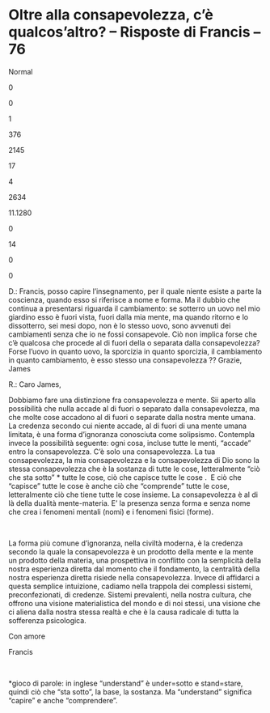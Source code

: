 # Oltre alla consapevolezza, c’è qualcos’altro? – Risposte di Francis – 76
















 





Normal


0


0


1


376


2145


17


4


2634


11.1280

















0






14


0


0







 



  
  

             














D.: Francis, posso capire l&rsquo;insegnamento, per il quale niente esiste a parte la coscienza, quando esso si riferisce a nome e forma. Ma il dubbio che continua a presentarsi riguarda il cambiamento: se sotterro un uovo nel mio giardino esso &egrave; fuori vista, fuori dalla mia mente, ma quando ritorno e lo dissotterro, sei mesi dopo, non &egrave; lo stesso uovo, sono avvenuti dei cambiamenti senza che io ne fossi consapevole. Ci&ograve; non implica forse che c&rsquo;&egrave; qualcosa che procede al di fuori della o separata dalla consapevolezza? Forse l&rsquo;uovo in quanto uovo, la sporcizia in quanto sporcizia, il cambiamento in quanto cambiamento, &egrave; esso stesso una consapevolezza ?? Grazie, James













R.: Caro James,













Dobbiamo fare una distinzione fra consapevolezza e mente. Sii aperto alla possibilit&agrave; che nulla accade al di fuori o separato dalla consapevolezza, ma che molte cose accadono al di fuori o separate dalla nostra mente umana. La credenza secondo cui niente accade, al di fuori di una mente umana limitata, &egrave; una forma d&rsquo;ignoranza conosciuta come solipsismo. Contempla invece la possibilit&agrave; seguente: ogni cosa, incluse tutte le menti, &ldquo;accade&rdquo; entro la consapevolezza. C&rsquo;&egrave; solo una consapevolezza. La tua consapevolezza, la mia consapevolezza e la consapevolezza di Dio sono la stessa consapevolezza che &egrave; la sostanza di tutte le cose, letteralmente &ldquo;ci&ograve; che sta sotto&rdquo; * tutte le cose, ci&ograve; che capisce tutte le cose .&nbsp; E ci&ograve; che &ldquo;capisce&rdquo; tutte le cose &egrave; anche ci&ograve; che &ldquo;comprende&rdquo; tutte le cose, letteralmente ci&ograve; che tiene tutte le cose insieme. La consapevolezza &egrave; al di l&agrave; della dualit&agrave; mente-materia. E&rsquo; la presenza senza forma e senza nome che crea i fenomeni mentali (nomi) e i fenomeni fisici (forme).






&nbsp;






La forma pi&ugrave; comune d&rsquo;ignoranza, nella civilt&agrave; moderna, &egrave; la credenza secondo la quale la consapevolezza &egrave; un prodotto della mente e la mente un prodotto della materia, una prospettiva in conflitto con la semplicit&agrave; della nostra esperienza diretta dal momento che il fondamento, la centralit&agrave; della nostra esperienza diretta risiede nella consapevolezza. Invece di affidarci a questa semplice intuizione, cadiamo nella trappola dei complessi sistemi, preconfezionati, di credenze. Sistemi prevalenti, nella nostra cultura, che offrono una visione materialistica del mondo e di noi stessi, una visione che ci aliena dalla nostra stessa realt&agrave; e che &egrave; la causa radicale di tutta la sofferenza psicologica.





  



Con amore





Francis




&nbsp;








*gioco di parole: in inglese &ldquo;understand&rdquo; &egrave; under=sotto e stand=stare, quindi ci&ograve; che &ldquo;sta sotto&rdquo;, la base, la sostanza. Ma &ldquo;understand&rdquo; significa &ldquo;capire&rdquo; e anche &ldquo;comprendere&rdquo;.





  
 






